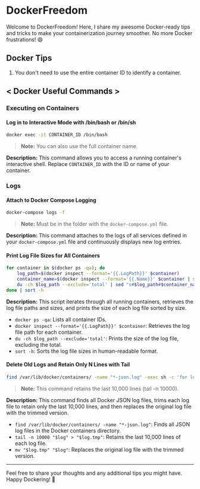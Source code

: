 # DockerFreedom
Welcome to DockerFreedom! Here, I share my awesome Docker-ready tips and tricks to make your containerization journey smoother. No more Docker frustrations! 😄

## Docker Tips
1. You don't need to use the entire container ID to identify a container.

## < Docker Useful Commands >

### Executing on Containers

#### Log in to Interactive Mode with /bin/bash or /bin/sh
```bash
docker exec -it CONTAINER_ID /bin/bash
```
> **Note:** You can also use the full container name.

**Description:** This command allows you to access a running container's interactive shell. Replace `CONTAINER_ID` with the ID or name of your container.

### Logs

#### Attach to Docker Compose Logging
```bash
docker-compose logs -f
```
> **Note:** Must be in the folder with the `docker-compose.yml` file.

**Description:** This command attaches to the logs of all services defined in your `docker-compose.yml` file and continuously displays new log entries.

#### Print Log File Sizes for All Containers
```bash
for container in $(docker ps -qa); do
    log_path=$(docker inspect --format='{{.LogPath}}' $container)
    container_name=$(docker inspect --format='{{.Name}}' $container | sed 's/\///')
    du -ch $log_path --exclude='total' | sed "s#$log_path#$container_name#g" | grep -v 'total'
done | sort -h
```

**Description:** This script iterates through all running containers, retrieves the log file paths and sizes, and prints the size of each log file sorted by size.

- `docker ps -qa`: Lists all container IDs.
- `docker inspect --format='{{.LogPath}}' $container`: Retrieves the log file path for each container.
- `du -ch $log_path --exclude='total'`: Prints the size of the log file, excluding the total.
- `sort -h`: Sorts the log file sizes in human-readable format.

#### Delete Old Logs and Retain Only N Lines with Tail
```bash
find /var/lib/docker/containers/ -name "*-json.log" -exec sh -c 'for log; do tail -n 10000 "$log" > "$log.tmp" && mv "$log.tmp" "$log"; done' sh {} +
```
> **Note:** This command retains the last 10,000 lines (tail -n 10000).

**Description:** This command finds all Docker JSON log files, trims each log file to retain only the last 10,000 lines, and then replaces the original log file with the trimmed version.

- `find /var/lib/docker/containers/ -name "*-json.log"`: Finds all JSON log files in the Docker containers directory.
- `tail -n 10000 "$log" > "$log.tmp"`: Retains the last 10,000 lines of each log file.
- `mv "$log.tmp" "$log"`: Replaces the original log file with the trimmed version.

---

Feel free to share your thoughts and any additional tips you might have. Happy Dockering! 🚀
